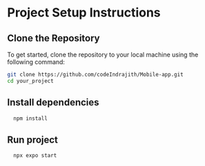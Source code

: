 # Project Setup Instructions

## Clone the Repository
To get started, clone the repository to your local machine using the following command:

```bash
git clone https://github.com/codeIndrajith/Mobile-app.git
cd your_project
```

## Install dependencies
```bash
  npm install
```

## Run project

```bash
  npx expo start
```

